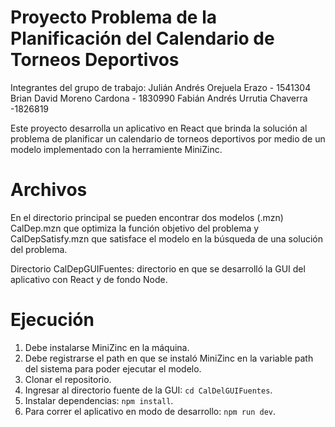# Proyecto Problema de la Planificación del Calendario de Torneos Deportivos

Integrantes del grupo de trabajo: 
Julián Andrés Orejuela Erazo - 1541304
Brian David Moreno Cardona - 1830990
Fabián Andrés Urrutia Chaverra -1826819

Este proyecto desarrolla un aplicativo en React que brinda la solución al problema de planificar un calendario de torneos deportivos por medio de un modelo implementado con la herramiente MiniZinc.

# Archivos

En el directorio principal se pueden encontrar dos modelos (.mzn) CalDep.mzn que optimiza la función objetivo del problema y CalDepSatisfy.mzn que satisface el modelo en la búsqueda de una solución del problema.

Directorio CalDepGUIFuentes: directorio en que se desarrolló la GUI del aplicativo con React y de fondo Node.

# Ejecución

 1. Debe instalarse MiniZinc en la máquina.
 2. Debe registrarse el path en que se instaló MiniZinc en la variable path del sistema para poder ejecutar el modelo.
 3. Clonar el repositorio.
 4. Ingresar al directorio fuente de la GUI: `cd CalDelGUIFuentes`.
 5. Instalar dependencias: `npm install`.
 6. Para correr el aplicativo en modo de desarrollo: `npm run dev`.

